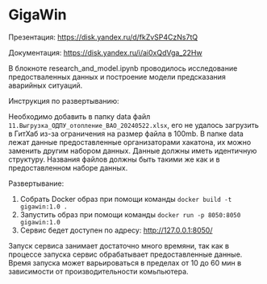 # GigaWin

Презентация: https://disk.yandex.ru/d/fkZvSP4CzNs7tQ

Документация: https://disk.yandex.ru/i/ai0xQdVga_22Hw

В блокноте research_and_model.ipynb проводилось исследование предостваленных данных и построение модели предсказания аварийных ситуаций.


Инструкция по развертыванию:

Необходимо добавить в папку data файл `11.Выгрузка_ОДПУ_отопление_ВАО_20240522.xlsx`, его не удалось загрузить в ГитХаб из-за ограничения на размер файла в 100mb. 
В папке data лежат данные предоставленные организаторами хакатона, их можно заменить другим набором данных.
Данные должны иметь идентичную структуру. Названия файлов должны быть такими же как и в предоставленном наборе данных.

Развертывание:
1. Собрать Docker образ при помощи команды `docker build -t gigawin:1.0 .`
2. Запустить образ при помощи команды `docker run -p 8050:8050 gigawin:1.0`
3. Сервис бедет доступен по адресу: http://127.0.0.1:8050/

Запуск сервиса занимает достаточно много времяни, так как в процессе запуска сервис обрабатывает предоставленные данные.
Время запуска может варьироваться в пределах от 10 до 60 мин в зависимости от производительности комьпьютера.
